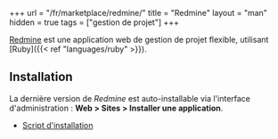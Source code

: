 +++
url = "/fr/marketplace/redmine/"
title = "Redmine"
layout = "man"
hidden = true
tags = ["gestion de projet"]
+++

[Redmine](https://redmine.org) est une application web de gestion de projet flexible, utilisant [Ruby]({{< ref "languages/ruby" >}}).

## Installation

La dernière version de *Redmine* est auto-installable via l'interface d'administration : **Web > Sites > Installer une application**.

- [Script d'installation](https://admin.alwaysdata.com/site/application/script/50/detail/)
